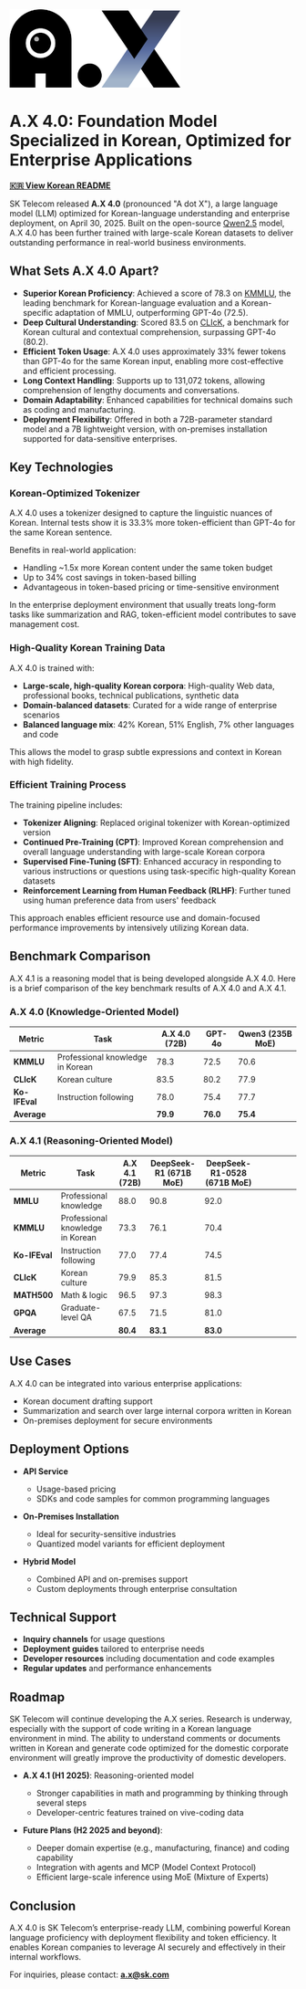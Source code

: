 <img src="./A.X_Primary.png" alt="A.X Logo" width="300" />

# A.X 4.0: Foundation Model Specialized in Korean, Optimized for Enterprise Applications

<p align="left"><a href="README.md"><strong>🇰🇷 View Korean README</strong></a></p>

SK Telecom released **A.X 4.0** (pronounced "A dot X"), a large language model (LLM) optimized for Korean-language understanding and enterprise deployment, on April 30, 2025. Built on the open-source [Qwen2.5](https://huggingface.co/collections/Qwen/qwen25-66e81a666513e518adb90d9e) model, A.X 4.0 has been further trained with large-scale Korean datasets to deliver outstanding performance in real-world business environments.

## What Sets A.X 4.0 Apart?

- **Superior Korean Proficiency**: Achieved a score of 78.3 on [KMMLU](https://huggingface.co/datasets/HAERAE-HUB/KMMLU), the leading benchmark for Korean-language evaluation and a Korean-specific adaptation of MMLU, outperforming GPT-4o (72.5).
- **Deep Cultural Understanding**: Scored 83.5 on [CLIcK](https://huggingface.co/datasets/EunsuKim/CLIcK), a benchmark for Korean cultural and contextual comprehension, surpassing GPT-4o (80.2).
- **Efficient Token Usage**: A.X 4.0 uses approximately 33% fewer tokens than GPT-4o for the same Korean input, enabling more cost-effective and efficient processing.
- **Long Context Handling**: Supports up to 131,072 tokens, allowing comprehension of lengthy documents and conversations.
- **Domain Adaptability**: Enhanced capabilities for technical domains such as coding and manufacturing.
- **Deployment Flexibility**: Offered in both a 72B-parameter standard model and a 7B lightweight version, with on-premises installation supported for data-sensitive enterprises.

## Key Technologies

### Korean-Optimized Tokenizer

A.X 4.0 uses a tokenizer designed to capture the linguistic nuances of Korean. Internal tests show it is 33.3% more token-efficient than GPT-4o for the same Korean sentence.

Benefits in real-world application:

- Handling \~1.5x more Korean content under the same token budget
- Up to 34% cost savings in token-based billing
- Advantageous in token-based pricing or time-sensitive environment

In the enterprise deployment environment that usually treats long-form tasks like summarization and RAG, token-efficient model contributes to save management cost.

### High-Quality Korean Training Data

A.X 4.0 is trained with:

- **Large-scale, high-quality Korean corpora**: High-quality Web data, professional books, technical publications, synthetic data
- **Domain-balanced datasets**: Curated for a wide range of enterprise scenarios
- **Balanced language mix**: 42% Korean, 51% English, 7% other languages and code

This allows the model to grasp subtle expressions and context in Korean with high fidelity.

### Efficient Training Process

The training pipeline includes:

- **Tokenizer Aligning**: Replaced original tokenizer with Korean-optimized version
- **Continued Pre-Training (CPT)**: Improved Korean comprehension and overall language understanding  with large-scale Korean corpora
- **Supervised Fine-Tuning (SFT)**: Enhanced accuracy in responding to various instructions or questions using task-specific high-quality Korean datasets
- **Reinforcement Learning from Human Feedback (RLHF)**: Further tuned using human preference data from users' feedback

This approach enables efficient resource use and domain-focused performance improvements by intensively utilizing Korean data.

## Benchmark Comparison

A.X 4.1 is a reasoning model that is being developed alongside A.X 4.0. Here is a brief comparison of the key benchmark results of A.X 4.0 and A.X 4.1.

### A.X 4.0 (Knowledge-Oriented Model)

| Metric        | Task                             | A.X 4.0 (72B) | GPT-4o   | Qwen3 (235B MoE) |
| ------------- | -------------------------------- | ------------- | -------- | ---------------- |
| **KMMLU**     | Professional knowledge in Korean | 78.3          | 72.5     | 70.6             |
| **CLIcK**     | Korean culture                   | 83.5          | 80.2     | 77.9             |
| **Ko-IFEval** | Instruction following            | 78.0          | 75.4     | 77.7             |
| **Average**   |                                  | **79.9**      | **76.0** | **75.4**         |

### A.X 4.1 (Reasoning-Oriented Model)

| **Metric**    | **Task**                         | **A.X 4.1 (72B)** | **DeepSeek-R1 (671B MoE)** | **DeepSeek-R1-0528 (671B MoE)** |   |   |   |   |   |
| ------------- | -------------------------------- | ----------------- | -------------------------- | ------------------------------- | - | - | - | - | - |
| **MMLU**      | Professional knowledge           | 88.0              | 90.8                       | 92.0                            |   |   |   |   |   |
| **KMMLU**     | Professional knowledge in Korean | 73.3              | 76.1                       | 70.4                            |   |   |   |   |   |
| **Ko-IFEval** | Instruction following            | 77.0              | 77.4                       | 74.5                            |   |   |   |   |   |
| **CLIcK**     | Korean culture                   | 79.9              | 85.3                       | 81.5                            |   |   |   |   |   |
| **MATH500**   | Math & logic                     | 96.5              | 97.3                       | 98.3                            |   |   |   |   |   |
| **GPQA**      | Graduate-level QA                | 67.5              | 71.5                       | 81.0                            |   |   |   |   |   |
| **Average**   |                                  | **80.4**          | **83.1**                   | **83.0**                        |   |   |   |   |   |

## Use Cases

A.X 4.0 can be integrated into various enterprise applications:

- Korean document drafting support
- Summarization and search over large internal corpora written in Korean
- On-premises deployment for secure environments

## Deployment Options

- **API Service**

  - Usage-based pricing
  - SDKs and code samples for common programming languages

- **On-Premises Installation**

  - Ideal for security-sensitive industries
  - Quantized model variants for efficient deployment

- **Hybrid Model**

  - Combined API and on-premises support
  - Custom deployments through enterprise consultation

## Technical Support

- **Inquiry channels** for usage questions
- **Deployment guides** tailored to enterprise needs
- **Developer resources** including documentation and code examples
- **Regular updates** and performance enhancements

## Roadmap

SK Telecom will continue developing the A.X series. Research is underway, especially with the support of code writing in a Korean language environment in mind. The ability to understand comments or documents written in Korean and generate code optimized for the domestic corporate environment will greatly improve the productivity of domestic developers.

- **A.X 4.1 (H1 2025)**: Reasoning-oriented model

  - Stronger capabilities in math and programming by thinking through several steps
  - Developer-centric features trained on vive-coding data&#x20;

- **Future Plans (H2 2025 and beyond)**:

  - Deeper domain expertise (e.g., manufacturing, finance) and coding capability
  - Integration with agents and MCP (Model Context Protocol)
  - Efficient large-scale inference using MoE (Mixture of Experts)

## Conclusion

A.X 4.0 is SK Telecom’s enterprise-ready LLM, combining powerful Korean language proficiency with deployment flexibility and token efficiency. It enables Korean companies to leverage AI securely and effectively in their internal workflows.

For inquiries, please contact: **[a.x@sk.com](mailto\:a.x@sk.com)**

